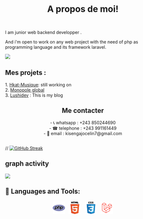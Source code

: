 
<h1 align="center"> A propos de moi! </h1><br>
  <p>I am junior web backend developper .</p> 
  <p>And i'm open to work on any web project with the need of php as programming language and its framework laravel.</p>





  ![](https://img.shields.io/badge/<PHP>-<LARAVEL>-informational?style=flat&logo=<LOGO_NAME>&logoColor=white&color=2bbc8a)


<Div>
 <H2>Mes projets :</h2>
1. <a href="https://musique.monopoleglobal.com">Hkat-Musique</a>: still working on <br>
2. <a href="https://monopoleglobal.com"> Monopole global</a><br>
3. <a href="https://lushidev.hashnode.dev">Lushidev</a> : This is my blog
</Div>
<Div>


<h2 align="center"> Me contacter</h2>
<div align="center">
- 📞 whatsapp : +243 850244690<br>
- ☎ telephone : +243 991161449<br>
- 📩 email : kisengajocelin7@gmail.com
  </div><br>
</Div>


// [![GitHub Streak](https://github-readme-streak-stats.herokuapp.com/?user=jocelinkisenga&theme=dark)](https://git.io/streak-stats)

## graph activity
<img align="center" src="https://activity-graph.herokuapp.com/graph?username=jocelinkisenga&theme=dracula&color=B994E6&bg_color=2B2D3D" />


## 🧰 Languages and Tools:
<p align="center">
<img src="https://raw.githubusercontent.com/github/explore/80688e429a7d4ef2fca1e82350fe8e3517d3494d/topics/php/php.png" alt="Python" height="40" style="vertical-align:top; margin:4px">
<img src="https://raw.githubusercontent.com/github/explore/80688e429a7d4ef2fca1e82350fe8e3517d3494d/topics/html/html.png" alt="Python" height="40" style="vertical-align:top; margin:4px">
<img src="https://raw.githubusercontent.com/github/explore/80688e429a7d4ef2fca1e82350fe8e3517d3494d/topics/css/css.png" alt="Python" height="40" style="vertical-align:top; margin:4px">
<img src="https://raw.githubusercontent.com/github/explore/80688e429a7d4ef2fca1e82350fe8e3517d3494d/topics/laravel/laravel.png" alt="Python" height="40" style="vertical-align:top; margin:4px">
</p>
